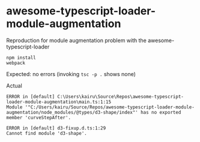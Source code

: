 # awesome-typescript-loader-module-augmentation
Reproduction for module augmentation problem with the awesome-typescript-loader

```
npm install
webpack
```

Expected: no errors (invoking `tsc -p .` shows none)

Actual
```
ERROR in [default] C:\Users\kairu\Source\Repos\awesome-typescript-loader-module-augmentation\main.ts:1:15
Module '"C:/Users/kairu/Source/Repos/awesome-typescript-loader-module-augmentation/node_modules/@types/d3-shape/index"' has no exported member 'curveStepAfter'.

ERROR in [default] d3-fixup.d.ts:1:29
Cannot find module 'd3-shape'.
```
